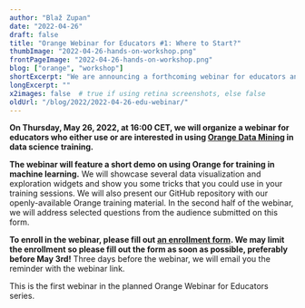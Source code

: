 ```yaml
---
author: "Blaž Zupan"
date: "2022-04-26"
draft: false
title: "Orange Webinar for Educators #1: Where to Start?"
thumbImage: "2022-04-26-hands-on-workshop.png"
frontPageImage: "2022-04-26-hands-on-workshop.png"
blog: ["orange", "workshop"]
shortExcerpt: "We are announcing a forthcoming webinar for educators and trainers."
longExcerpt: ""
x2images: false  # true if using retina screenshots, else false
oldUrl: "/blog/2022/2022-04-26-edu-webinar/"
---
```


**On Thursday, May 26, 2022, at 16:00 CET, we will organize a webinar for educators who either use or are interested in using [Orange Data Mining](http://orangedatamining.com) in data science training.**

**The webinar will feature a short demo on using Orange for training in machine learning.** We will showcase several data visualization and exploration widgets and show you some tricks that you could use in your training sessions. We will also present our GitHub repository with our openly-available Orange training material. In the second half of the webinar, we will address selected questions from the audience submitted on this form.

**To enroll in the webinar, please fill out [an enrollment form](https://forms.gle/9Q4uYKFgTKhAYJwy5). We may limit the enrollment so please fill out the form as soon as possible, preferably before May 3rd!** Three days before the webinar, we will email you the reminder with the webinar link.

This is the first webinar in the planned Orange Webinar for Educators series. 